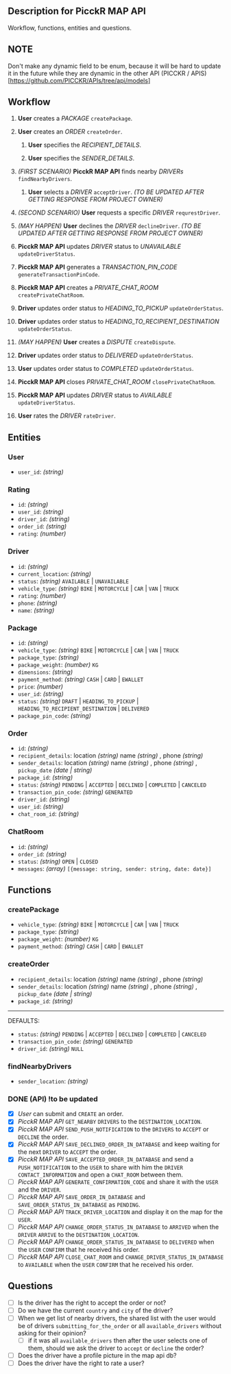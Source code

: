 ## Description for PicckR MAP API

Workflow, functions, entities and questions.

## NOTE

Don't make any dynamic field to be enum, because it will be hard to update it in the future while they are dynamic in the other API (PICCKR / APIS)[https://github.com/PICCKR/APIs/tree/api/models]

## Workflow

1. **User** creates a _PACKAGE_ `createPackage`.

2. **User** creates an _ORDER_ `createOrder`.

   1. **User** specifies the _RECIPIENT_DETAILS_.

   2. **User** specifies the _SENDER_DETAILS_.

3. _(FIRST SCENARIO)_ **PicckR MAP API** finds nearby _DRIVERs_ `findNearbyDrivers`.

   1. **User** selects a _DRIVER_ `acceptDriver`. _(TO BE UPDATED AFTER GETTING RESPONSE FROM PROJECT OWNER)_

4. _(SECOND SCENARIO)_ **User** requests a specific _DRIVER_ `requrestDriver`.

5. _(MAY HAPPEN)_ **User** declines the _DRIVER_ `declineDriver`. _(TO BE UPDATED AFTER GETTING RESPONSE FROM PROJECT OWNER)_

6. **PicckR MAP API** updates _DRIVER_ status to _UNAVAILABLE_ `updateDriverStatus`.

7. **PicckR MAP API** generates a _TRANSACTION_PIN_CODE_ `generateTransactionPinCode`.

8. **PicckR MAP API** creates a _PRIVATE_CHAT_ROOM_ `createPrivateChatRoom`.

9. **Driver** updates order status to _HEADING_TO_PICKUP_ `updateOrderStatus`.

10. **Driver** updates order status to _HEADING_TO_RECIPIENT_DESTINATION_ `updateOrderStatus`.

11. _(MAY HAPPEN)_ **User** creates a _DISPUTE_ `createDispute`.

12. **Driver** updates order status to _DELIVERED_ `updateOrderStatus`.

13. **User** updates order status to _COMPLETED_ `updateOrderStatus`.

14. **PicckR MAP API** closes _PRIVATE_CHAT_ROOM_ `closePrivateChatRoom`.

15. **PicckR MAP API** updates _DRIVER_ status to _AVAILABLE_ `updateDriverStatus`.

16. **User** rates the _DRIVER_ `rateDriver`.

## Entities

### User

- `user_id`: _(string)_

### Rating

- `id`: _(string)_
- `user_id`: _(string)_
- `driver_id`: _(string)_
- `order_id`: _(string)_
- `rating`: _(number)_

### Driver

- `id`: _(string)_
- `current_location`: _(string)_
- `status`: _(string)_ `AVAILABLE` | `UNAVAILABLE`
- `vehicle_type`: _(string)_ `BIKE` | `MOTORCYCLE` | `CAR` | `VAN` | `TRUCK`
- `rating`: _(number)_
- `phone`: _(string)_
- `name`: _(string)_

### Package

- `id`: _(string)_
- `vehicle_type`: _(string)_ `BIKE` | `MOTORCYCLE` | `CAR` | `VAN` | `TRUCK`
- `package_type`: _(string)_
- `package_weight`: _(number)_ `KG`
- `dimensions`: _(string)_
- `payment_method`: _(string)_ `CASH` | `CARD` | `EWALLET`
- `price`: _(number)_
- `user_id`: _(string)_
- `status`: _(string)_ `DRAFT` | `HEADING_TO_PICKUP` | `HEADING_TO_RECIPIENT_DESTINATION` | `DELIVERED`
- `package_pin_code`: _(string)_

### Order

- `id`: _(string)_
- `recipient_details`: location _(string)_ name _(string)_ , phone _(string)_
- `sender_details`: location _(string)_ name _(string)_ , phone _(string)_ , `pickup_date` _(date | string)_
- `package_id`: _(string)_
- `status`: _(string)_ `PENDING` | `ACCEPTED` | `DECLINED` | `COMPLETED` | `CANCELED`
- `transaction_pin_code`: _(string)_ `GENERATED`
- `driver_id`: _(string)_
- `user_id`: _(string)_
- `chat_room_id`: _(string)_

### ChatRoom

- `id`: _(string)_
- `order_id`: _(string)_
- `status`: _(string)_ `OPEN` | `CLOSED`
- `messages`: _(array)_ `[{message: string, sender: string, date: date}]`

## Functions

### createPackage

- `vehicle_type`: _(string)_ `BIKE` | `MOTORCYCLE` | `CAR` | `VAN` | `TRUCK`
- `package_type`: _(string)_
- `package_weight`: _(number)_ `KG`
- `payment_method`: _(string)_ `CASH` | `CARD` | `EWALLET`

### createOrder

- `recipient_details`: location _(string)_ name _(string)_ , phone _(string)_
- `sender_details`: location _(string)_ name _(string)_ , phone _(string)_ , `pickup_date` _(date | string)_
- `package_id`: _(string)_

---

DEFAULTS:

- `status`: _(string)_ `PENDING` | `ACCEPTED` | `DECLINED` | `COMPLETED` | `CANCELED`
- `transaction_pin_code`: _(string)_ `GENERATED`
- `driver_id`: _(string)_ `NULL`

### findNearbyDrivers

- `sender_location`: _(string)_

### DONE (API) !to be updated

- [x] _User_ can submit and `CREATE` an order.
- [x] _PicckR MAP API_ `GET_NEARBY` `DRIVERS` to the `DESTINATION_LOCATION`.
- [x] _PicckR MAP API_ `SEND_PUSH_NOTIFICATION` to the `DRIVERS` to `ACCEPT` or `DECLINE` the order.
- [x] _PicckR MAP API_ `SAVE_DECLINED_ORDER_IN_DATABASE` and keep waiting for the next `DRIVER` to `ACCEPT` the order.
- [x] _PicckR MAP API_ `SAVE_ACCEPTED_ORDER_IN_DATABASE` and send a `PUSH_NOTIFICATION` to the `USER` to share with him the `DRIVER` `CONTACT_INFORMATION` and open a `CHAT_ROOM` between them.
- [ ] _PicckR MAP API_ `GENERATE_CONFIRMATION_CODE` and share it with the `USER` and the `DRIVER`.
- [ ] _PicckR MAP API_ `SAVE_ORDER_IN_DATABASE` and `SAVE_ORDER_STATUS_IN_DATABASE` as `PENDING`.
- [ ] _PicckR MAP API_ `TRACK_DRIVER_LOCATION` and display it on the map for the `USER`.
- [ ] _PicckR MAP API_ `CHANGE_ORDER_STATUS_IN_DATABASE` to `ARRIVED` when the `DRIVER` `ARRIVE` to the `DESTINATION_LOCATION`.
- [ ] _PicckR MAP API_ `CHANGE_ORDER_STATUS_IN_DATABASE` to `DELIVERED` when the `USER` `CONFIRM` that he received his order.
- [ ] _PicckR MAP API_ `CLOSE_CHAT_ROOM` and `CHANGE_DRIVER_STATUS_IN_DATABASE` to `AVAILABLE` when the `USER` `CONFIRM` that he received his order.

## Questions

- [ ] Is the driver has the right to accept the order or not?
- [ ] Do we have the current `country` and `city` of the driver?
- [ ] When we get list of nearby drivers, the shared list with the user would be of drivers `submitting_for_the_order` or all `available_drivers` without asking for their opinion?
  - [ ] if it was all `available_drivers` then after the user selects one of them, should we ask the driver to `accept` or `decline` the order?
- [ ] Does the driver have a profile picture in the map api db?
- [ ] Does the driver have the right to rate a user?

